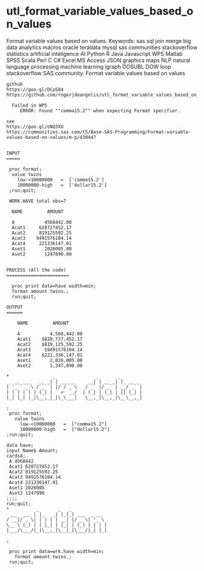 # utl_format_variable_values_based_on_values
Format variable values based on values. Keywords: sas sql join merge big data analytics macros oracle teradata mysql sas communities stackoverflow statistics artificial inteligence AI Python R Java Javascript WPS Matlab SPSS Scala Perl C C# Excel MS Access JSON graphics maps NLP natural language processing machine learning igraph DOSUBL DOW loop stackoverflow SAS community.
    Format variable values based on values

    github
    https://goo.gl/DCpS84
    https://github.com/rogerjdeangelis/utl_format_variable_values_based_on_values

      Failed in WPS
         ERROR: Found ""comma15.2"" when expecting Format specifier.

    see
    https://goo.gl/oNQ3XU
    https://communities.sas.com/t5/Base-SAS-Programming/Format-variable-values-based-on-values/m-p/430447


    INPUT
    =====

     proc format;
      value twins
        low-<10000000   =  ['comma15.2']
        10000000-high   =  ['dollar15.2']
     ;run;quit;

     WORK.HAVE total obs=7

      NAME         AMOUNT

      A           4568442.00
      Acat1     628727452.17
      Acat2     819125592.25
      Acat3    9491576104.14
      Acat4     221336147.01
      Aset1       2026005.00
      Aset2       1247890.00


    PROCESS (All the code)
    =======================

      proc print data=have width=min;
      format amount twins.;
      run;quit;

    OUTPUT
    ======

        NAME         AMOUNT

        A           4,568,442.00
        Acat1    $628,727,452.17
        Acat2    $819,125,592.25
        Acat3     $9491576104.14
        Acat4    $221,336,147.01
        Aset1       2,026,005.00
        Aset2       1,247,890.00

    *                _               _       _
     _ __ ___   __ _| | _____     __| | __ _| |_ __ _
    | '_ ` _ \ / _` | |/ / _ \   / _` |/ _` | __/ _` |
    | | | | | | (_| |   <  __/  | (_| | (_| | || (_| |
    |_| |_| |_|\__,_|_|\_\___|   \__,_|\__,_|\__\__,_|

    ;
     proc format;
       value twins
         low-<10000000   =  ["comma15.2"]
         10000000-high   =  ["dollar15.2"]
    ;run;quit;

    data have;
    input Name$ Amount;
    cards4;
     A 4568442
     Acat1 628727452.17
     Acat2 819125592.25
     Acat3 9491576104.14
     Acat4 221336147.01
     Aset1 2026005
     Aset2 1247890
    ;;;;
    run;quit;
    *          _       _   _
     ___  ___ | |_   _| |_(_) ___  _ __
    / __|/ _ \| | | | | __| |/ _ \| '_ \
    \__ \ (_) | | |_| | |_| | (_) | | | |
    |___/\___/|_|\__,_|\__|_|\___/|_| |_|

    ;

     proc print data=wrk.have width=min;
       format amount twins.;
     run;quit;

